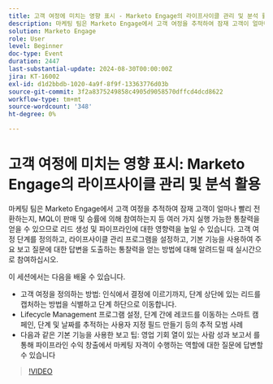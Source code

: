 ```yaml
---
title: 고객 여정에 미치는 영향 표시 - Marketo Engage의 라이프사이클 관리 및 분석 활용
description: 마케팅 팀은 Marketo Engage에서 고객 여정을 추적하여 잠재 고객이 얼마나 빨리 전환하는지, MQL이 판매 및 승률에 의해 참여하는지 등 여러 가지 실행 가능한 통찰력을 얻을 수 있으므로 리드 생성 및 파이프라인에 대한 영향력을 높일 수 있습니다. 고객 여정 단계를 정의하고, 라이프사이클 관리 프로그램을 설정하고, 기본 기능을 사용하여 주요 보고 질문에 대한 답변을 도출하는 통찰력을 얻는 방법에 대해 알려드릴 때 실시간으로 참여하십시오.    이 세션에서는 다음을 학습합니다   인지에서 결정으로 고객 여정을 정의하는 방법, 단계 상단에 있는 리드를 캡처하는 방법을 식별하고 단계 하단으로 이동하는 방법    Lifecycle Management 프로그램 설정, 단계 간에 레코드를 이동하는 스마트 캠페인, 단계 및 날짜를 추적하는 사용자 지정 필드 만들기 등의 모범 사례 추적   영업 기회 열이 있는 사람 성과 보고서와 같은 기본 기능을 사용한 보고 팁으로, 파이프라인 수익 생성에 있어 마케팅 자격이 수행하는 역할에 대한 질문에 답변할 수 있습니다
solution: Marketo Engage
role: User
level: Beginner
doc-type: Event
duration: 2447
last-substantial-update: 2024-08-30T00:00:00Z
jira: KT-16002
exl-id: d1d2bbdb-1020-4a9f-8f9f-13363776d03b
source-git-commit: 3f2a8375249858c4905d9058570dffcd4dcd8622
workflow-type: tm+mt
source-wordcount: '348'
ht-degree: 0%

---
```


# 고객 여정에 미치는 영향 표시: Marketo Engage의 라이프사이클 관리 및 분석 활용

마케팅 팀은 Marketo Engage에서 고객 여정을 추적하여 잠재 고객이 얼마나 빨리 전환하는지, MQL이 판매 및 승률에 의해 참여하는지 등 여러 가지 실행 가능한 통찰력을 얻을 수 있으므로 리드 생성 및 파이프라인에 대한 영향력을 높일 수 있습니다. 고객 여정 단계를 정의하고, 라이프사이클 관리 프로그램을 설정하고, 기본 기능을 사용하여 주요 보고 질문에 대한 답변을 도출하는 통찰력을 얻는 방법에 대해 알려드릴 때 실시간으로 참여하십시오.

이 세션에서는 다음을 배울 수 있습니다.

* 고객 여정을 정의하는 방법: 인식에서 결정에 이르기까지, 단계 상단에 있는 리드를 캡처하는 방법을 식별하고 단계 하단으로 이동합니다.
* Lifecycle Management 프로그램 설정, 단계 간에 레코드를 이동하는 스마트 캠페인, 단계 및 날짜를 추적하는 사용자 지정 필드 만들기 등의 추적 모범 사례
* 다음과 같은 기본 기능을 사용한 보고 팁: 영업 기회 열이 있는 사람 성과 보고서 를 통해 파이프라인 수익 창출에서 마케팅 자격이 수행하는 역할에 대한 질문에 답변할 수 있습니다

>[!VIDEO](https://video.tv.adobe.com/v/3432945/?learn=on)
